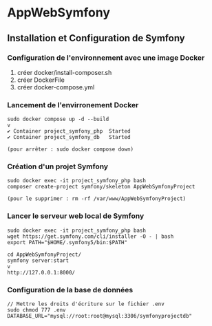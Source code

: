 # AppWebSymfony

## Installation et Configuration de Symfony

### Configuration de l'environnement avec une image Docker

1. créer docker/install-composer.sh
2. créer DockerFile
3. créer docker-compose.yml

### Lancement de l'envirronement Docker
    sudo docker compose up -d --build
    v
    ✔ Container project_symfony_php  Started
    ✔ Container project_symfony_db   Started

    (pour arrêter : sudo docker compose down)

### Création d'un projet Symfony
    sudo docker exec -it project_symfony_php bash
    composer create-project symfony/skeleton AppWebSymfonyProject
    
    (pour le supprimer : rm -rf /var/www/AppWebSymfonyProject)

### Lancer le serveur web local de Symfony
    sudo docker exec -it project_symfony_php bash
    wget https://get.symfony.com/cli/installer -O - | bash
    export PATH="$HOME/.symfony5/bin:$PATH"
    
    cd AppWebSymfonyProject/
    symfony server:start
    v
    http://127.0.0.1:8000/

### Configuration de la base de données
    // Mettre les droits d'écriture sur le fichier .env
    sudo chmod 777 .env
    DATABASE_URL="mysql://root:root@mysql:3306/symfonyprojectdb"
